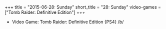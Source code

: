 +++
title = "2015-06-28: Sunday"
short_title = "28: Sunday"
video-games = ["Tomb Raider: Definitive Edition"]
+++


* Video Game: Tomb Raider: Definitive Edition {PS4} /b/